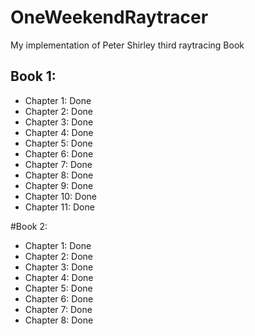 # OneWeekendRaytracer
My implementation of Peter Shirley third raytracing Book

## Book 1: 

* Chapter 1: Done
* Chapter 2: Done
* Chapter 3: Done
* Chapter 4: Done 
* Chapter 5: Done
* Chapter 6: Done
* Chapter 7: Done
* Chapter 8: Done
* Chapter 9: Done
* Chapter 10: Done
* Chapter 11: Done

#Book 2:
* Chapter 1: Done
* Chapter 2: Done
* Chapter 3: Done
* Chapter 4: Done 
* Chapter 5: Done
* Chapter 6: Done
* Chapter 7: Done
* Chapter 8: Done